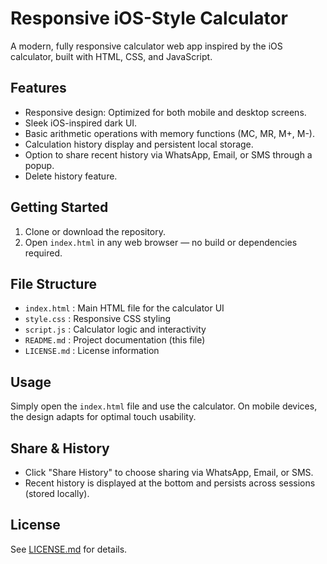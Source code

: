 # Responsive iOS-Style Calculator

A modern, fully responsive calculator web app inspired by the iOS calculator, built with HTML, CSS, and JavaScript.

## Features

- Responsive design: Optimized for both mobile and desktop screens.
- Sleek iOS-inspired dark UI.
- Basic arithmetic operations with memory functions (MC, MR, M+, M-).
- Calculation history display and persistent local storage.
- Option to share recent history via WhatsApp, Email, or SMS through a popup.
- Delete history feature.

## Getting Started

1. Clone or download the repository.
2. Open `index.html` in any web browser — no build or dependencies required.

## File Structure

- `index.html` : Main HTML file for the calculator UI
- `style.css`  : Responsive CSS styling
- `script.js`  : Calculator logic and interactivity
- `README.md`  : Project documentation (this file)
- `LICENSE.md` : License information

## Usage

Simply open the `index.html` file and use the calculator. On mobile devices, the design adapts for optimal touch usability.

## Share & History

- Click "Share History" to choose sharing via WhatsApp, Email, or SMS.
- Recent history is displayed at the bottom and persists across sessions (stored locally).

## License

See [LICENSE.md](LICENSE.md) for details.

